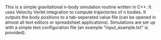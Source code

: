 This is a simple gravitational n-body simulation routine written in C++. It uses Velocity Verlet integration to compute trajectories of n bodies. It outputs the body positions to a tab-seperated value file (can be opened in almost all text editors or spreadsheet applications). Simulations are set up with a simple text configuration file (an example "input_example.txt" is provided).
